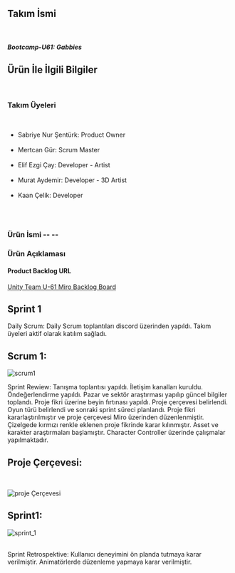 
<h2>Takım İsmi</h2></br>
<h5>Bootcamp-U61: Gabbies</h5>
<h2>Ürün İle İlgili Bilgiler</h2></br>
<h3>Takım Üyeleri</h3></br>
<ul>
<li>Sabriye Nur Şentürk: Product Owner</li></br>
<li>Mertcan Gür: Scrum Master</li></br>
<li>Elif Ezgi Çay: Developer - Artist</li></br>
<li>Murat Aydemir: Developer - 3D Artist</li></br>
<li>Kaan Çelik: Developer</li> </br>
</ul>
</br>
<h3>Ürün İsmi -- --</h3>
<h3>Ürün Açıklaması</h3>

<h4>Product Backlog URL</h4>

[Unity Team U-61 Miro Backlog Board](https://miro.com/app/board/uXjVM-322W8=/)</br>

<h2>Sprint 1</h2>

Daily Scrum: Daily Scrum toplantıları discord üzerinden yapıldı. Takım üyeleri aktif olarak katılım sağladı.</br>

<h2>Scrum 1:</h2>

![scrum1](https://github.com/mertcangur/Bootcamp-U61/assets/79248086/afca3627-ffc0-4091-ae48-101349eb6e52)


Sprint Rewiew: Tanışma toplantısı yapıldı. İletişim kanalları kuruldu. Öndeğerlendirme yapıldı. Pazar ve sektör araştırması yapılıp güncel bilgiler toplandı. Proje fikri üzerine beyin fırtınası yapıldı. Proje çerçevesi belirlendi. Oyun türü belirlendi ve sonraki sprint süreci planlandı. Proje fikri kararlaştırılmıştır ve proje çerçevesi Miro üzerinden düzenlenmiştir. Çizelgede kırmızı renkle eklenen proje fikrinde karar kılınmıştır. Asset ve karakter araştırmaları başlamıştır. Character Controller üzerinde çalışmalar yapılmaktadır.</br>

<h2>Proje Çerçevesi:</h2></br>

![proje Çerçevesi](https://github.com/mertcangur/Bootcamp-U61/assets/79248086/05aa2fca-0985-43ac-9c4f-73e937f0ea20)


<h2>Sprint1:</h2>

![sprint_1](https://github.com/mertcangur/Bootcamp-U61/assets/79248086/b31454d9-6e91-4566-a170-8119db9dedf6)





</br>Sprint Retrospektive: Kullanıcı deneyimini ön planda tutmaya karar verilmiştir. Animatörlerde düzenleme yapmaya karar verilmiştir.</br>

